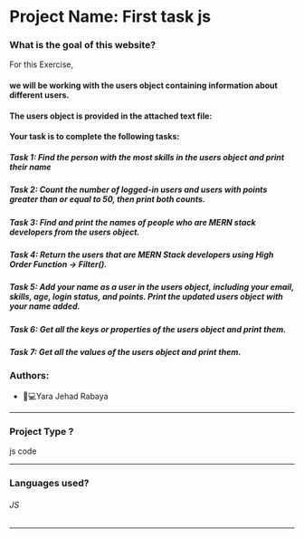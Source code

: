 # Project Name: First task js
### What is the goal of this website?
For this Exercise,
#### we will be working with the users object containing information about different users.
#### The users object is provided in the attached text file:
#### Your task is to complete the following tasks:
##### Task 1: Find the person with the most skills in the users object and print their name
##### Task 2: Count the number of logged-in users and users with points greater than or equal to 50, then print both counts.
##### Task 3: Find and print the names of people who are MERN stack developers from the users object.
##### Task 4: Return the users that are MERN Stack developers using High Order Function -> Filter().
##### Task 5:  Add your name as a user in the users object, including your email, skills, age, login status, and points. Print the updated users object with your name added.
##### Task 6: Get all the keys or properties of the users object and print them.
##### Task 7: Get all the values of the users object and print them.

### Authors:
* 	👩💻Yara Jehad Rabaya
_______________________________________________________________________________________________________________________
### Project Type ?
js code
_______________________________________________________________________________________________________________________
### Languages used?
###### JS
______________________________________________________________________________________________________________________


